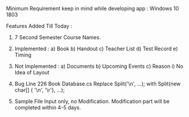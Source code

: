 Minimum Requirement keep in mind while developing app :     Windows 10 1803

Features Added Till Today :
1.  7 Second Semester Course Names.
2.  Implemented :
      a)  Book
      b)  Handout
      c)  Teacher List
      d)  Test Record
      e)  Timing
      
      
3.  Not Implemented :
      a)  Documents
      b)  Upcoming Events
      c)  Reason
          i)  No Idea of Layout
 
4.    Bug
            Line 226
            Book Database.cs
            Replace Split('\n', ...); with Split(new char[] { '\n', '\r'}, ...);
 
5.  Sample File Input only, no Modification. Modification part will be completed within 4-5 days.
